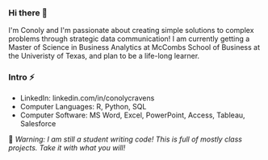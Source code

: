 ### Hi there 👋

I'm Conoly and I'm passionate about creating simple solutions to complex problems through strategic data communication! I am currently getting a Master of Science in Business Analytics at McCombs School of Business at the Univeristy of Texas, and plan to be a life-long learner. 

### Intro ⚡

* LinkedIn: linkedin.com/in/conolycravens 
* Computer Languages: R, Python, SQL
* Computer Software: MS Word, Excel, PowerPoint, Access, Tableau, Salesforce

🤔 *Warning: I am still a student writing code! This is full of mostly class projects. Take it with what you will!*

<!--
**conoly/conoly** is a ✨ _special_ ✨ repository because its `README.md` (this file) appears on your GitHub profile.

Here are some ideas to get you started:

- 🔭 I’m currently working on ...
- 🌱 I’m currently learning ...
- 👯 I’m looking to collaborate on ...
- 🤔 I’m looking for help with ...
- 💬 Ask me about ...
- 📫 How to reach me: ...
- 😄 Pronouns: ...
- ⚡ Fun fact: ...
-->
